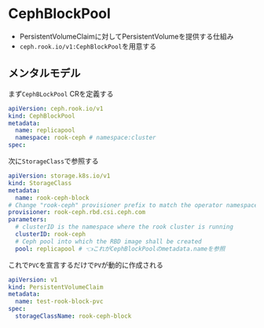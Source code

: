 # CephBlockPool

* PersistentVolumeClaimに対してPersistentVolumeを提供する仕組み
* `ceph.rook.io/v1:CephBlockPool`を用意する

## メンタルモデル

まず`CephBLockPool` CRを定義する

```yaml
apiVersion: ceph.rook.io/v1
kind: CephBlockPool
metadata:
  name: replicapool
  namespace: rook-ceph # namespace:cluster
spec:
```

次に`StorageClass`で参照する

```yaml
apiVersion: storage.k8s.io/v1
kind: StorageClass
metadata:
  name: rook-ceph-block
# Change "rook-ceph" provisioner prefix to match the operator namespace if needed
provisioner: rook-ceph.rbd.csi.ceph.com
parameters:
  # clusterID is the namespace where the rook cluster is running
  clusterID: rook-ceph
  # Ceph pool into which the RBD image shall be created
  pool: replicapool # 👈これがCephBlockPoolのmetadata.nameを参照
```

これで`PVC`を宣言するだけで`PV`が動的に作成される

```yaml
apiVersion: v1
kind: PersistentVolumeClaim
metadata:
  name: test-rook-block-pvc
spec:
  storageClassName: rook-ceph-block
```



